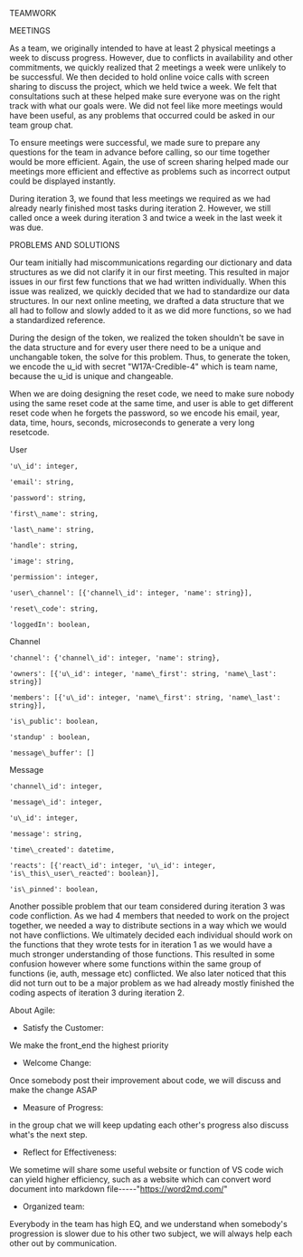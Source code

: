 TEAMWORK

 MEETINGS

As a team, we originally intended to have at least 2 physical meetings a week to discuss progress. However, due to conflicts in availability and other commitments, we quickly realized that 2 meetings a week were unlikely to be successful. We then decided to hold online voice calls with screen sharing to discuss the project,  which we held twice a week. We felt that consultations such at these helped make sure everyone was on the right track with what our goals were. We did not feel like more meetings would have been useful, as any problems that occurred could be asked in our team group chat.

To ensure meetings were successful, we made sure to prepare any questions for the team in advance before calling, so our time together would be more efficient. Again, the use of screen sharing helped made our meetings more efficient and effective as problems such as incorrect output could be displayed instantly.

During iteration 3, we found that less meetings we required as we had already nearly finished most tasks during iteration 2. However, we still called once a week during iteration 3 and twice a week in the last week it was due.

 PROBLEMS AND SOLUTIONS

Our team initially had miscommunications regarding our dictionary and data structures as we did not clarify it in our first meeting. This resulted in major issues in our first few functions that we had written individually. When this issue was realized, we quickly decided that we had to standardize our data structures. In our next online meeting, we drafted a data structure that we all had to follow and slowly added to it as we did more functions, so we had a standardized reference.

During the design of the token, we realized the token shouldn't be save in the data structure and for every user there need to be a unique and unchangable token, the solve for this problem. Thus, to generate the token, we encode the u\_id with secret "W17A-Credible-4" which is team name, because the u\_id is unique and changeable.

When we are doing designing the reset code, we need to make sure nobody using the same reset code at the same time, and user is able to get different reset code when he forgets the password, so we encode his email, year, data, time, hours, seconds, microseconds to generate a very long resetcode.

User

    'u\_id': integer,

    'email': string,

    'password': string,

    'first\_name': string,

    'last\_name': string,

    'handle': string,

    'image': string,

    'permission': integer,

    'user\_channel': [{'channel\_id': integer, 'name': string}],

    'reset\_code': string,

    'loggedIn': boolean,

Channel

    'channel': {'channel\_id': integer, 'name': string},

    'owners': [{'u\_id': integer, 'name\_first': string, 'name\_last': string}]

    'members': [{'u\_id': integer, 'name\_first': string, 'name\_last': string}],

    'is\_public': boolean,

    'standup' : boolean,

    'message\_buffer': []

Message

    'channel\_id': integer,

    'message\_id': integer,

    'u\_id': integer,

    'message': string,

    'time\_created': datetime,

    'reacts': [{'react\_id': integer, 'u\_id': integer, 'is\_this\_user\_reacted': boolean}],

    'is\_pinned': boolean,

Another possible problem that our team considered during iteration 3 was code confliction. As we had 4 members that needed to work on the project together, we needed a way to distribute sections in a way which we would not have conflictions. We ultimately decided each individual should work on the functions that they wrote tests for in iteration 1 as we would have a much stronger understanding of those functions. This resulted in some confusion however where some functions within the same group of functions (ie, auth, message etc) conflicted. We also later noticed that this did not turn out to be a major problem as we had already mostly finished the coding aspects of iteration 3 during iteration 2.


About Agile:


- Satisfy the Customer:

We make the front_end the highest priority


- Welcome Change:

Once somebody post their improvement about code, we will discuss and make the change ASAP


- Measure of Progress:

in the group chat we will keep updating each other's progress also discuss what's the next step.


- Reflect for Effectiveness:

We sometime will share some useful website or function of VS code wich can yield higher efficiency, such as a website which can convert word document into markdown file-----"https://word2md.com/"


- Organized team:

Everybody in the team has high EQ, and we understand when somebody's progression is slower due to his other two subject, we will always help each other out by communication.